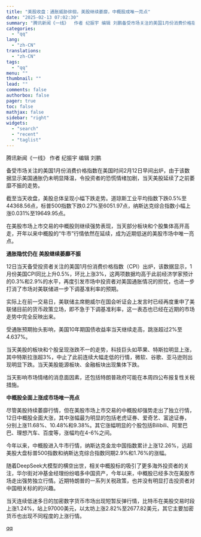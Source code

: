 ```yaml
---
title: "美股收盘：通胀威胁徘徊，美股继续萎靡，中概股成唯一亮点"
date: "2025-02-13 07:02:30"
summary: "腾讯新闻《一线》  作者 纪振宇 编辑 刘鹏备受市场关注的美国1月份消费价格指数在美国时间2月12日..."
categories:
  - "qq"
lang:
  - "zh-CN"
translations:
  - "zh-CN"
tags:
  - "qq"
menu: ""
thumbnail: ""
lead: ""
comments: false
authorbox: false
pager: true
toc: false
mathjax: false
sidebar: "right"
widgets:
  - "search"
  - "recent"
  - "taglist"
---
```


腾讯新闻《一线》 作者 纪振宇 编辑 刘鹏

备受市场关注的美国1月份消费价格指数在美国时间2月12日早间出炉，由于该数据显示美国通胀仍未明显降温，令投资者的恐慌情绪加剧，当天美股延续了之前萎靡不振的走势。

截至当天收盘，美股总体呈现小幅下跌走势。道琼斯工业平均指数下跌0.5%至44368.56点，标普500指数下跌0.27%至6051.97点，纳斯达克综合指数小幅上涨0.031%至19649.95点。

在美股市场上市交易的中概股则继续强势表现，当天部分板块和个股集体高开高走，开年以来中概股的“牛市”行情依然在延续，成为近期低迷的美股市场中唯一亮点。

**通胀隐忧仍在 美股继续萎靡不振**

12日当天备受投资者关注的美国1月份消费价格指数（CPI）出炉，该数据显示，1月份美国CPI同比上升0.5%，环比上涨3%，这两项数据均高于此前经济学家预计的0.3%和2.9%的水平，再度引发市场中投资者对美国通胀情况的担忧，也进一步打消了市场对美联储进一步下调基准利率的预期。

实际上在前一交易日，美联储主席鲍威尔在国会听证会上发言时已经再度重申了美联储目前的货币政策立场，即不急于下调基准利率，这一表态也已经在近期的市场走势中完全反映出来。

受通胀预期抬头影响，美国10年期国债收益率当天继续走高，跳涨超过2%至4.637%。

当天美股的板块和个股呈现涨跌不一的走势，科技巨头如苹果、特斯拉明显上涨，其中特斯拉涨超3%，中止了此前连续大幅走低的行情，微软、谷歌、亚马逊则出现明显下跌。当天美股能源板块、金融板块出现集体下跌。

当天影响市场情绪的消息面因素，还包括特朗普政府可能在本周四公布报复性关税措施。

**中概股全面上涨成市场唯一亮点**

尽管美股持续萎靡行情，但在美股市场上市交易的中概股却强势走出了独立行情，12日中概股全面大涨，其中涨幅最为明显的包括老虎证券、爱奇艺、富途证券，分别上涨11.68%、10.48%和9.38%。其它涨幅明显的个股包括Bilibili、阿里巴巴、理想汽车、百度等，涨幅均在4-6%之间。

今年以来，中概股进入牛市行情，纳斯达克金龙中国指数累计上涨12.26%，远超美股大盘标普500指数和纳斯达克综合指数同期2.9%和1.76%的涨幅。

随着DeepSeek大模型的横空出世，相关中概股标的吸引了更多海外投资者的关注，华尔街对冲基金经理纷纷唱多中国资产，今年以来，中概股已经多次在美股市场走出强势独立行情。近期特朗普的一系列关税政策，也并没有明显打击投资者对中国相关标的的兴趣。

当天连续低迷多日的加密数字货币市场出现短暂反弹行情，比特币在美股交易时段上涨1.24%，站上97000美元，以太坊上涨2.82%至2677.82美元，其它主要加密货币也出现不同程度的上涨行情。

[qq](https://new.qq.com/rain/a/20250213A00ZO900)
